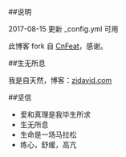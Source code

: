 ##说明

2017-08-15  更新 _config.yml 可用

此博客 fork 自 [CnFeat](http://cnfeat.com)，感谢。

##生无所息

我是自天然，博客：[zidavid.com](http://zidavid.com)

##坚信

- 爱和真理是我毕生所求
- 生无所息
- 生命是一场马拉松
- 练心，舒缓，高亢
